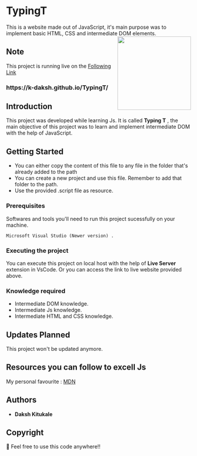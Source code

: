 # TypingT
This is a website made out of JavaScript, it's main purpose was to implement basic HTML, CSS and intermediate DOM elements.
<img align='right' src='Typing_gif.gif' width='200'>

## <h2>Note</h2>

This project is running live on the [Following Link](https://k-daksh.github.io/TypingT/)
<h3>https://k-daksh.github.io/TypingT/</h3>

## Introduction

This project was developed while learning Js. It is called **Typing T** , the main objective of this project was to learn and implement intermediate DOM with the help of JavaScript. 

## Getting Started

* You can either copy the content of this file to any file in the folder that's already added to the path 
* You can create a new project and use this file. Remember to add that folder to the path.
* Use the provided .script file as resource.

### Prerequisites

Softwares and tools you'll need to run this project sucessfully on your machine.

```
Microsoft Visual Studio (Newer version) .
```

### Executing the project

You can execute this project on local host with the help of **Live Server** extension in VsCode.
Or you can access the link to live website provided above.

### Knowledge required

* Intermediate DOM knowledge.
* Intermediate Js knowledge.
* Intermediate HTML and CSS knowledge.

## Updates Planned

This project won't be updated anymore.

## Resources you can follow to excell Js

My personal favourite : 
[MDN](https://developer.mozilla.org/en-US/)

## Authors

* **Daksh Kitukale** 

## Copyright 

📣 Feel free to use this code anywhere!!

